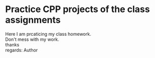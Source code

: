 # Practice CPP projects of the class assignments
Here I am prcaticing my class homework. <br>
Don't mess with my work. <br>
thanks <br>
regards: 
Author